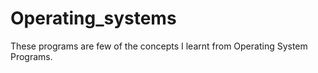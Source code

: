 # Operating_systems

These programs are few of the concepts I learnt from Operating System Programs.
